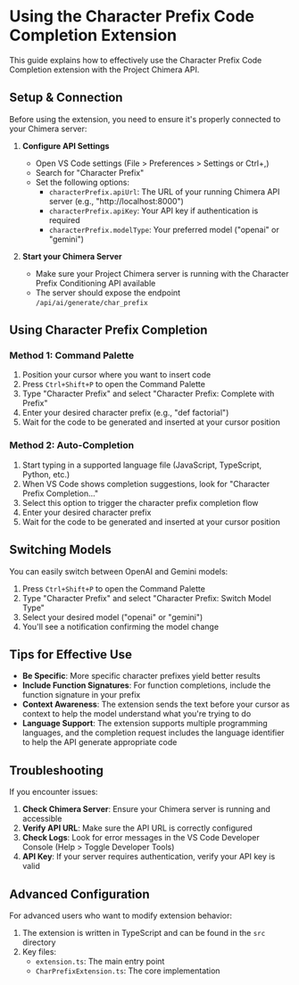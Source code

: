 # Using the Character Prefix Code Completion Extension

This guide explains how to effectively use the Character Prefix Code Completion extension with the Project Chimera API.

## Setup & Connection

Before using the extension, you need to ensure it's properly connected to your Chimera server:

1. **Configure API Settings**
   - Open VS Code settings (File > Preferences > Settings or Ctrl+,)
   - Search for "Character Prefix"
   - Set the following options:
     - `characterPrefix.apiUrl`: The URL of your running Chimera API server (e.g., "http://localhost:8000")
     - `characterPrefix.apiKey`: Your API key if authentication is required
     - `characterPrefix.modelType`: Your preferred model ("openai" or "gemini")

2. **Start your Chimera Server**
   - Make sure your Project Chimera server is running with the Character Prefix Conditioning API available
   - The server should expose the endpoint `/api/ai/generate/char_prefix`

## Using Character Prefix Completion

### Method 1: Command Palette

1. Position your cursor where you want to insert code
2. Press `Ctrl+Shift+P` to open the Command Palette
3. Type "Character Prefix" and select "Character Prefix: Complete with Prefix"
4. Enter your desired character prefix (e.g., "def factorial")
5. Wait for the code to be generated and inserted at your cursor position

### Method 2: Auto-Completion

1. Start typing in a supported language file (JavaScript, TypeScript, Python, etc.)
2. When VS Code shows completion suggestions, look for "Character Prefix Completion..."
3. Select this option to trigger the character prefix completion flow
4. Enter your desired character prefix
5. Wait for the code to be generated and inserted at your cursor position

## Switching Models

You can easily switch between OpenAI and Gemini models:

1. Press `Ctrl+Shift+P` to open the Command Palette
2. Type "Character Prefix" and select "Character Prefix: Switch Model Type"
3. Select your desired model ("openai" or "gemini")
4. You'll see a notification confirming the model change

## Tips for Effective Use

- **Be Specific**: More specific character prefixes yield better results
- **Include Function Signatures**: For function completions, include the function signature in your prefix
- **Context Awareness**: The extension sends the text before your cursor as context to help the model understand what you're trying to do
- **Language Support**: The extension supports multiple programming languages, and the completion request includes the language identifier to help the API generate appropriate code

## Troubleshooting

If you encounter issues:

1. **Check Chimera Server**: Ensure your Chimera server is running and accessible
2. **Verify API URL**: Make sure the API URL is correctly configured
3. **Check Logs**: Look for error messages in the VS Code Developer Console (Help > Toggle Developer Tools)
4. **API Key**: If your server requires authentication, verify your API key is valid

## Advanced Configuration

For advanced users who want to modify extension behavior:

1. The extension is written in TypeScript and can be found in the `src` directory
2. Key files:
   - `extension.ts`: The main entry point
   - `CharPrefixExtension.ts`: The core implementation 
